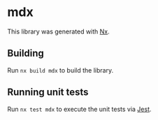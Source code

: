 # mdx

This library was generated with [Nx](https://nx.dev).

## Building

Run `nx build mdx` to build the library.

## Running unit tests

Run `nx test mdx` to execute the unit tests via [Jest](https://jestjs.io).
